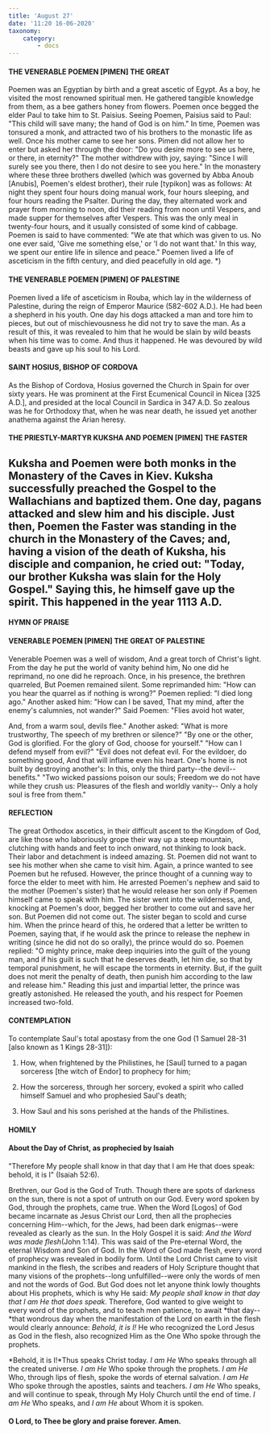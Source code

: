 ```yaml
---
title: 'August 27'
date: '11:20 16-06-2020'
taxonomy:
    category:
        - docs
---
```


#### THE VENERABLE POEMEN [PIMEN] THE GREAT

Poemen was an Egyptian by birth and a great ascetic of Egypt. As a boy, he visited the most renowned spiritual men. He gathered tangible knowledge from them, as a bee gathers honey from flowers. Poemen once begged the elder Paul to take him to St. Paisius. Seeing Poemen, Paisius said to Paul: "This child will save many; the hand of God is on him." In time, Poemen was tonsured a monk, and attracted two of his brothers to the monastic life as well. Once his mother came to see her sons. Pimen did not allow her to enter but asked her through the door: "Do you desire more to see us here, or there, in eternity?" The mother withdrew with joy, saying: "Since I will surely see you there, then I do not desire to see you here." In the monastery where these three brothers dwelled (which was governed by Abba Anoub [Anubis], Poemen's eldest brother), their rule [typikon] was as follows: At night they spent four hours doing manual work, four hours sleeping, and four hours reading the Psalter. During the day, they alternated work and prayer from morning to noon, did their reading from noon until Vespers, and made supper for themselves after Vespers. This was the only meal in twenty-four hours, and it usually consisted of some kind of cabbage. Poemen is said to have commented: "We ate that which was given to us. No one ever said, 'Give me something else,' or 'I do not want that.' In this way, we spent our entire life in silence and peace." Poemen lived a life of asceticism in the fifth century, and died peacefully in old age. *)

#### THE VENERABLE POEMEN [PIMEN] OF PALESTINE

Poemen lived a life of asceticism in Rouba, which lay in the wilderness of Palestine, during the reign of Emperor Maurice (582-602 A.D.). He had been a shepherd in his youth. One day his dogs attacked a man and tore him to pieces, but out of mischievousness he did not try to save the man. As a result of this, it was revealed to him that he would be slain by wild beasts when his time was to come. And thus it happened. He was devoured by wild beasts and gave up his soul to his Lord.

#### SAINT HOSIUS, BISHOP OF CORDOVA

As the Bishop of Cordova, Hosius governed the Church in Spain for over sixty years. He was prominent at the First Ecumenical Council in Nicea [325 A.D.], and presided at the local Council in Sardica in 347 A.D. So zealous was he for Orthodoxy that, when he was near death, he issued yet another anathema against the Arian heresy.

#### THE PRIESTLY-MARTYR KUKSHA AND POEMEN [PIMEN] THE FASTER

Kuksha and Poemen were both monks in the Monastery of the Caves in Kiev. Kuksha successfully preached the Gospel to the Wallachians and baptized them. One day, pagans attacked and slew him and his disciple. Just then, Poemen the Faster was standing in the church in the Monastery of the Caves; and, having a vision of the death of Kuksha, his disciple and companion, he cried out: "Today, our brother Kuksha was slain for the Holy Gospel." Saying this, he himself gave up the spirit. This happened in the year 1113 A.D.
-----------------------
#### HYMN OF PRAISE
#### VENERABLE POEMEN [PIMEN] THE GREAT OF PALESTINE
Venerable Poemen was a well of wisdom,
And a great torch of Christ's light.
From the day he put the world of vanity behind him,
No one did he reprimand, no one did he reproach.
Once, in his presence, the brethren quarreled,
But Poemen remained silent. Some reprimanded him:
"How can you hear the quarrel as if nothing is wrong?"
Poemen replied: "I died long ago."
Another asked him: "How can I be saved,
That my mind, after the enemy's calumnies, not wander?"
Said Poemen: "Flies avoid hot water,

And, from a warm soul, devils flee."
Another asked: "What is more trustworthy,
The speech of my brethren or silence?"
"By one or the other, God is glorified.
For the glory of God, choose for yourself."
"How can I defend myself from evil?"
"Evil does not defeat evil.
For the evildoer, do something good,
And that will inflame even his heart.
One's home is not built by destroying another's:
In this, only the third party--the devil--benefits."
"Two wicked passions poison our souls;
Freedom we do not have while they crush us:
Pleasures of the flesh and worldly vanity--
Only a holy soul is free from them."
#### REFLECTION

The great Orthodox ascetics, in their difficult ascent to the Kingdom of God, are like those who laboriously grope their way up a steep mountain, clutching with hands and feet to inch onward, not thinking to look back.  Their labor and detachment is indeed amazing. St. Poemen did not want to see his mother when she came to visit him. Again, a prince wanted to see Poemen but he refused. However, the prince thought of a cunning way to force the elder to meet with him. He arrested Poemen's nephew and said to the mother (Poemen's sister) that he would release her son only if Poemen himself came to speak with him. The sister went into the wilderness, and, knocking at Poemen's door, begged her brother to come out and save her son. But Poemen did not come out. The sister began to scold and curse him. When the prince heard of this, he ordered that a letter be written to Poemen, saying that, if he would ask the prince to release the nephew in writing (since he did not do so orally), the prince would do so. Poemen replied: "O mighty prince, make deep inquiries into the guilt of the young man, and if his guilt is such that he deserves death, let him die, so that by temporal punishment, he will escape the torments in eternity. But, if the guilt does not merit the penalty of death, then punish him according to the law and release him." Reading this just and impartial letter, the prince was greatly astonished. He released the youth, and his respect for Poemen increased two-fold.


#### CONTEMPLATION


To contemplate Saul's total apostasy from the one God (1 Samuel 28-31 [also known as 1 Kings 28-31]):

1.  How, when frightened by the Philistines, he [Saul] turned to a pagan sorceress [the witch of Endor] to prophecy for him;

1.  How the sorceress, through her sorcery, evoked a spirit who called himself Samuel and who prophesied Saul's death;

1.  How Saul and his sons perished at the hands of the Philistines.


#### HOMILY


#### About the Day of Christ, as prophecied by Isaiah

"Therefore My people shall know in that day that I am He that does speak: behold, it is I" (Isaiah 52:6).

Brethren, our God is the God of Truth. Though there are spots of darkness on the sun, there is not a spot of untruth on our God. Every word spoken by God, through the prophets, came true. When the Word [Logos] of God became incarnate as Jesus Christ our Lord, then all the prophecies concerning Him--which, for the Jews, had been dark enigmas--were revealed as clearly as the sun. In the Holy Gospel it is said: *And the Word was made flesh*(John 1:14). This was said of the Pre-eternal Word, the eternal Wisdom and Son of God. In the Word of God made flesh, every word of prophecy was revealed in bodily form. Until the Lord Christ came to visit mankind in the flesh, the scribes and readers of Holy Scripture thought that many visions of the prophets--long unfulfilled--were only the words of men and not the words of God. But God does not let anyone think lowly thoughts about His prophets, which is why He said: *My people shall know in that day that I am He that does speak.* Therefore, God wanted to give weight to every word of the prophets, and to teach men patience, to await *that day--*that wondrous day when the manifestation of the Lord on earth in the flesh would clearly announce: *Behold, it is I!* He who recognized the Lord Jesus as God in the flesh, also recognized Him as the One Who spoke through the prophets.

*Behold, it is I!*Thus speaks Christ today. *I am He* Who speaks through all the created universe. *I am He* Who spoke through the prophets. *I am He* Who, through lips of flesh, spoke the words of eternal salvation. *I am He* Who spoke through the apostles, saints and teachers. *I am He* Who speaks, and will continue to speak, through My Holy Church until the end of time. *I am He* Who speaks, and *I am He* about Whom it is spoken.

#### O Lord, to Thee be glory and praise forever. Amen.
